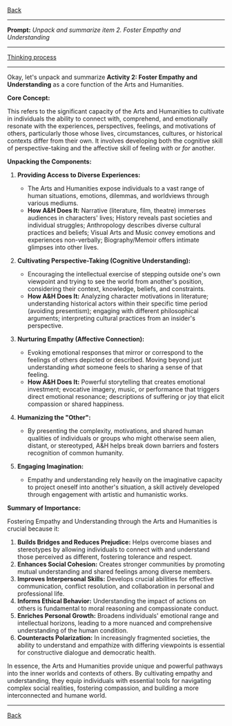 [Back](../README.md)

---

**Prompt:** *Unpack and summarize item 2. Foster Empathy and Understanding*

---

[Thinking process](thoughts.md)

---

Okay, let's unpack and summarize **Activity 2: Foster Empathy and Understanding** as a core function of the Arts and Humanities.

**Core Concept:**

This refers to the significant capacity of the Arts and Humanities to cultivate in individuals the ability to connect with, comprehend, and emotionally resonate with the experiences, perspectives, feelings, and motivations of others, particularly those whose lives, circumstances, cultures, or historical contexts differ from their own. It involves developing both the cognitive skill of perspective-taking and the affective skill of feeling *with* or *for* another.

**Unpacking the Components:**

1.  **Providing Access to Diverse Experiences:**
    *   The Arts and Humanities expose individuals to a vast range of human situations, emotions, dilemmas, and worldviews through various mediums.
    *   **How A&H Does It:** Narrative (literature, film, theatre) immerses audiences in characters' lives; History reveals past societies and individual struggles; Anthropology describes diverse cultural practices and beliefs; Visual Arts and Music convey emotions and experiences non-verbally; Biography/Memoir offers intimate glimpses into other lives.

2.  **Cultivating Perspective-Taking (Cognitive Understanding):**
    *   Encouraging the intellectual exercise of stepping outside one's own viewpoint and trying to see the world from another's position, considering their context, knowledge, beliefs, and constraints.
    *   **How A&H Does It:** Analyzing character motivations in literature; understanding historical actors within their specific time period (avoiding presentism); engaging with different philosophical arguments; interpreting cultural practices from an insider's perspective.

3.  **Nurturing Empathy (Affective Connection):**
    *   Evoking emotional responses that mirror or correspond to the feelings of others depicted or described. Moving beyond just understanding *what* someone feels to sharing a sense of that feeling.
    *   **How A&H Does It:** Powerful storytelling that creates emotional investment; evocative imagery, music, or performance that triggers direct emotional resonance; descriptions of suffering or joy that elicit compassion or shared happiness.

4.  **Humanizing the "Other":**
    *   By presenting the complexity, motivations, and shared human qualities of individuals or groups who might otherwise seem alien, distant, or stereotyped, A&H helps break down barriers and fosters recognition of common humanity.

5.  **Engaging Imagination:**
    *   Empathy and understanding rely heavily on the imaginative capacity to project oneself into another's situation, a skill actively developed through engagement with artistic and humanistic works.

**Summary of Importance:**

Fostering Empathy and Understanding through the Arts and Humanities is crucial because it:

1.  **Builds Bridges and Reduces Prejudice:** Helps overcome biases and stereotypes by allowing individuals to connect with and understand those perceived as different, fostering tolerance and respect.
2.  **Enhances Social Cohesion:** Creates stronger communities by promoting mutual understanding and shared feelings among diverse members.
3.  **Improves Interpersonal Skills:** Develops crucial abilities for effective communication, conflict resolution, and collaboration in personal and professional life.
4.  **Informs Ethical Behavior:** Understanding the impact of actions on others is fundamental to moral reasoning and compassionate conduct.
5.  **Enriches Personal Growth:** Broadens individuals' emotional range and intellectual horizons, leading to a more nuanced and comprehensive understanding of the human condition.
6.  **Counteracts Polarization:** In increasingly fragmented societies, the ability to understand and empathize with differing viewpoints is essential for constructive dialogue and democratic health.

In essence, the Arts and Humanities provide unique and powerful pathways into the inner worlds and contexts of others. By cultivating empathy and understanding, they equip individuals with essential tools for navigating complex social realities, fostering compassion, and building a more interconnected and humane world.

---

[Back](../README.md)
